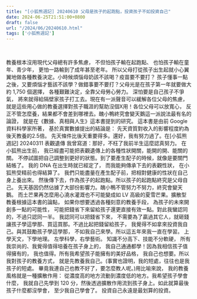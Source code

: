 ```yaml
---
title: "[小狐熊週記] 20240610 父母是孩子的起跑點，投資孩子不如投資自己"
date: 2024-06-25T21:51:00+0800
draft: false
url: "/2024/06/20240610.html"
tags: ['小狐熊週記']
---
```


 

教養根本沒用現代父母總有許多焦慮，
不但怕孩子輸在起跑點、 也怕孩子輸在童年、青少年，
更怕一路輸到了成年甚至老年。
所以父母打從孩子出生起就小心翼翼地做各種教養決定。小時候煩惱母奶該不該喝？疫苗要不要打？
孩子懂事一點之後，又要煩惱才藝該不該學？做錯事要不要打？父母光是在孩子第一年就要做大約 1,750 個選擇，
各種艱難決定，全靠父母勞心勞力。
深怕要是自己孩子不爭氣，
將來就得給隔壁家孩子打工去。現在有一派聲音可以緩解各位父母的焦慮，
就是這些用心做的教養選擇對孩子職涯的幫助沒個X用！各位父母可以放寬心，
反正不管怎麼養，結果都不會差到哪裡去。醜小鴨終究會變天鵝這一派說法最有名的論證，
就是在《數據、真相與人生》這本書提到的研究。
這本書是由前 Google 資料科學家所著，
基於真實數據提出的結論是：
先天資質對收入的影響程度約為後天教養的2.5倍。
先天條件比後天重要得多。還好，我有努力過了。在[小狐熊週記] 20240311 表觀遺傳 我曾寫道：那好，不枉了我前半生這麼認真努力。 在小狐熊出生前， 我已經盡可能把表觀遺傳上的各種性狀開關，能開的開、能關的關。 不停試圖把自己調整到更好的狀態。到了要產生配子的時候，就像是要關門結帳了。 我的 DNA 在出生時就已經定了， 而我能夠傳承下去的表觀性狀， 在小狐熊受精前也得結算了。 我們只能盡量在產生配子前，把相對健康的性狀在自己身上養出來。 然後傳下去，作為孩子的起跑點。所以孩子的起跑點終究是父母自己。
先天基因仍然佔據了大部份影響力。醜小鴨不管努力不努力，終究會變天鵝。
而土芒果再怎麼用心澆水灌溉也不可能變成如 LV 高級的夏雪芒果。擴散型教養根據這本書的論點，
如果你想要透過各種刻意的教養手段，
為孩子的未來開創多一點的可能性，
可能把錢省下來留給孩子還更直接有效一點。對此我蠻認同的，不過只認同一半。
我認同可以把錢省下來，
不需要為了贏過其它人，就砸錢讓孩子學這學那、買這買那。不過比起把錢留給孩子，
我覺得不如拿來投資我自己。與其鼓勵孩子學這學那，
不如我自己來學。所以這五年來我一直在學習。
上學天文，下學地理。
左學科學，右學藝術。
知識不分高下、技能不分軟硬，
所有我崇尚的、我覺得值得培養在孩子身上的，
我自己通通都學！因為我相信孩子值得擁有的，
我也值得。所有我希望孩子能擁有的美好品格，
我自己也想要。所以我對孩子的教養方式，
就是先教養我自己。(事實也證明，我的短處，往往也是我孩子的短處。
畢竟我連自己也教不好了，要怎麼教人呢。)用比喻來說，
我的教養風格就是一種擴散作用：
從濃度高的地方流動到濃度低的地方。我希望孩子學會什麼，
我就自己先學到 120 分，然後透過擴散作用流到孩子身上。如此就算最後孩子什麼都沒學會，
至少我自己學會了。
投資自己永遠是最划算的投資。
